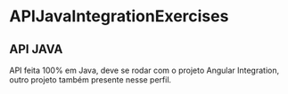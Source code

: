 # APIJavaIntegrationExercises

## API JAVA
  API feita 100% em Java, deve se rodar com o projeto Angular Integration, outro projeto também presente nesse perfil.
